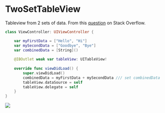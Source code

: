 # TwoSetTableView

Tableview from 2 sets of data. From this [question](https://stackoverflow.com/q/65816833/14351818) on Stack Overflow.

```swift
class ViewController: UIViewController {

    var myFirstData = ["Hello", "Hi"]
    var mySecondData = ["Goodbye", "Bye"]
    var combinedData = [String]()
    
    @IBOutlet weak var tableView: UITableView!
    
    override func viewDidLoad() {
        super.viewDidLoad()
        combinedData = myFirstData + mySecondData /// set combinedData (will not affect myFirstData or mySecondData)
        tableView.dataSource = self
        tableView.delegate = self
    }
}
```

<kbd>![](https://raw.githubusercontent.com/aheze/DeveloperAssets/master/TwoSetTableViewRec.gif)</kbd>
